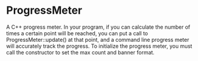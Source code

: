 # ProgressMeter 
A C++ progress meter.  In your program, if you can calculate the number of times a certain point will be reached, you can put a call to ProgressMeter::update() at that point, and a command line progress meter will accurately track the progress.  To initialize the progress meter, you must call the constructor to set the max count and banner format.
